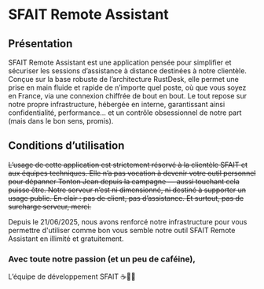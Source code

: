# SFAIT Remote Assistant

## Présentation
SFAIT Remote Assistant est une application pensée pour simplifier et sécuriser les sessions d’assistance à distance destinées à notre clientèle. Conçue sur la base robuste de l’architecture RustDesk, elle permet une prise en main fluide et rapide de n’importe quel poste, où que vous soyez en France, via une connexion chiffrée de bout en bout. Le tout repose sur notre propre infrastructure, hébergée en interne, garantissant ainsi confidentialité, performance… et un contrôle obsessionnel de notre part (mais dans le bon sens, promis).

## Conditions d’utilisation
~~L’usage de cette application est strictement réservé à la clientèle SFAIT et aux équipes techniques. Elle n’a pas vocation à devenir votre outil personnel pour dépanner Tonton Jean depuis la campagne — aussi touchant cela puisse être. Notre serveur n’est ni dimensionné, ni destiné à supporter un usage public. En clair : pas de client, pas d’assistance. Et surtout, pas de surcharge serveur, merci.~~

Depuis le 21/06/2025, nous avons renforcé notre infrastructure pour vous permettre d'utiliser comme bon vous semble notre outil SFAIT Remote Assistant en illimité et gratuitement.

### Avec toute notre passion (et un peu de caféine),
L’équipe de développement SFAIT ☕👨‍💻
